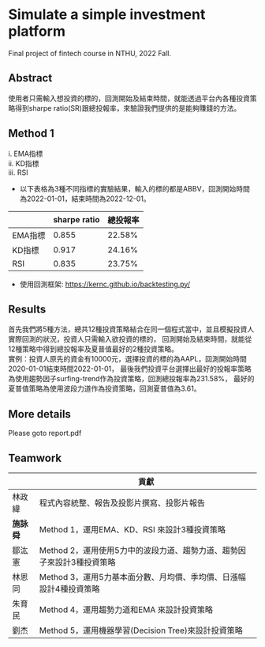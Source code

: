 # Simulate a simple investment platform
Final project of fintech course in NTHU, 2022 Fall.   

## Abstract
使用者只需輸入想投資的標的，回測開始及結束時間，就能透過平台內各種投資策略得到sharpe ratio(SR)跟總投報率，來驗證我們提供的是能夠賺錢的方法。

## Method 1
i. EMA指標  
ii. KD指標  
iii. RSI  
- 以下表格為3種不同指標的實驗結果，輸入的標的都是ABBV，回測開始時間為2022-01-01，結束時間為2022-12-01。

|     | sharpe ratio | 總投報率 |
|  ----  | ----  | ----  |
| EMA指標 | 0.855 | 22.58% |
| KD指標 | 0.917 | 24.16% |
| RSI  | 0.835 | 23.75% |

- 使用回測框架: https://kernc.github.io/backtesting.py/

## Results
首先我們將5種方法，總共12種投資策略結合在同一個程式當中，並且模擬投資人實際回測的狀況，投資人只需輸入欲投資的標的，
回測開始及結束時間，就能從12種策略中得到總投報率及夏普值最好的2種投資策略。  
實例：投資人原先的資金有10000元，選擇投資的標的為AAPL，回測開始時間2020-01-01結束時間2022-01-01，
最後我們投資平台選擇出最好的投報率策略為使用趨勢因子surfing-trend作為投資策略，回測總投報率為231.58%，
最好的夏普值策略為使用波段力道作為投資策略，回測夏普值為3.61。

## More details
Please goto report.pdf

## Teamwork
|     | 貢獻 | 
|  ----  | ----  | 
| 林政緯 | 程式內容統整、報告及投影片撰寫、投影片報告 |
| **施詠舜** | Method 1，運用EMA、KD、RSI 來設計3種投資策略 | 
| 鄒汯憲 | Method 2，運用使用5力中的波段力道、趨勢力道、趨勢因子來設計3種投資策略 |
| 林恩同 | Method 3，運用5力基本面分數、月均價、季均價、日漲幅設計4種投資策略 | 
| 朱育民 | Method 4，運用趨勢力道和EMA 來設計投資策略 |  
| 劉杰 | Method 5，運用機器學習(Decision Tree)來設計投資策略 | 


